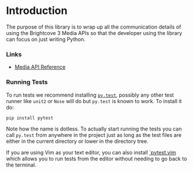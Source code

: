 # Introduction

The purpose of this library is to wrap up all the communication details 
of using the Brightcove 3 Media APIs so that the developer using the 
library can focus on just writing Python.


### Links

* [Media API Reference](http://help.brightcove.com/developer/docs/mediaapi/media-API.cfm)


### Running Tests
To run tests we recommend installing [`py.test`](http://pypi.python.org/pypi/pytest), possibly any other test runner
like `unit2` or `Nose` will do but `py.test` is known to work. To install it
do:

    pip install pytest

Note how the name is dotless. To actually start running the tests you can call
`py.test` from anywhere in the project just as long as the test files are
either in the current directory or lower in the directory tree.

If you are using Vim as your text editor, you can also install
[`pytest.vim](http://www.vim.org/scripts/script.php?script_id=3424) which
allows you to run tests from the editor without needing to go back to the
terminal.
